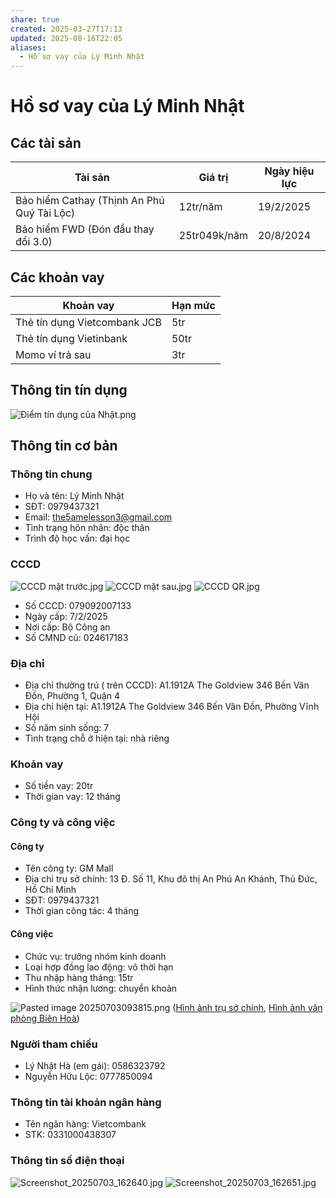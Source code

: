 ```yaml
---
share: true
created: 2025-03-27T17:13
updated: 2025-08-16T22:05
aliases:
  - Hồ sơ vay của Lý Minh Nhật
---
```

# Hồ sơ vay của Lý Minh Nhật
## Các tài sản 
| Tài sản                                    | Giá trị      | Ngày hiệu lực |
| ------------------------------------------ | ------------ | ------------- |
| Bảo hiểm Cathay (Thịnh An Phú Quý Tài Lộc) | 12tr/năm     | 19/2/2025     |
| Bảo hiểm FWD (Đón đầu thay đổi 3.0)        | 25tr049k/năm | 20/8/2024     |

## Các khoản vay
| Khoản vay                    | Hạn mức |
| ---------------------------- | ------- |
| Thẻ tín dụng Vietcombank JCB | 5tr     |
| Thẻ tín dụng Vietinbank      | 50tr    |
| Momo ví trả sau              | 3tr     |

## Thông tin tín dụng
![Điểm tín dụng của Nhật.png](../../../../assets/attachments/%C4%90i%E1%BB%83m%20t%C3%ADn%20d%E1%BB%A5ng%20c%E1%BB%A7a%20Nh%E1%BA%ADt.png)

## Thông tin cơ bản
### Thông tin chung
- Họ và tên: Lý Minh Nhật 
- SĐT: 0979437321 
- Email: the5amelesson3@gmail.com 
- Tình trạng hôn nhân: độc thân
- Trình độ học vấn: đại học

### CCCD
![CCCD mặt trước.jpg](../../../../assets/attachments/CCCD%20m%E1%BA%B7t%20tr%C6%B0%E1%BB%9Bc.jpg)
![CCCD mặt sau.jpg](../../../../assets/attachments/CCCD%20m%E1%BA%B7t%20sau.jpg)
![CCCD QR.jpg](../../../../assets/attachments/CCCD%20QR.jpg)

- Số CCCD: 079092007133
- Ngày cấp:  7/2/2025 
- Nơi cấp: Bộ Công an
- Số CMND cũ: 024617183 

### Địa chỉ
- Địa chỉ thường trú ( trên CCCD): A1.1912A The Goldview 346 Bến Vân Đồn, Phường 1, Quận 4 
- Địa chỉ hiện tại: A1.1912A The Goldview 346 Bến Vân Đồn, Phường Vĩnh Hội
- Số năm sinh sống: 7
- Tình trạng chỗ ở hiện tại: nhà riêng

### Khoản vay
- Số tiền vay: 20tr
- Thời gian vay: 12 tháng

### Công ty và công việc
#### Công ty
- Tên công ty: GM Mall
- Địa chỉ trụ sở chính: 13 Đ. Số 11, Khu đô thị An Phú An Khánh, Thủ Đức, Hồ Chí Minh
- SĐT: 0979437321 
- Thời gian công tác: 4 tháng

#### Công việc
- Chức vụ: trưởng nhóm kinh doanh 
- Loại hợp đồng lao động: vô thời hạn
- Thu nhập hàng tháng: 15tr
- Hình thức nhận lương: chuyển khoản

![Pasted image 20250703093815.png](../../../../assets/attachments/Pasted%20image%2020250703093815.png)
([Hình ảnh trụ sở chính](https://www.tiktok.com/@globalmall.vn/video/7489348272704867639), [Hình ảnh văn phòng Biên Hoà](https://www.tiktok.com/@globalmall.vn/video/7494869145012489479))

### Người tham chiếu
- Lý Nhật Hà (em gái): 0586323792
- Nguyễn Hữu Lộc: 0777850094

### Thông tin tài khoản ngân hàng
- Tên ngân hàng: Vietcombank
- STK: 0331000438307

### Thông tin số điện thoại
![Screenshot_20250703_162640.jpg](../../../../assets/attachments/Screenshot_20250703_162640.jpg)
![Screenshot_20250703_162651.jpg](../../../../assets/attachments/Screenshot_20250703_162651.jpg)
